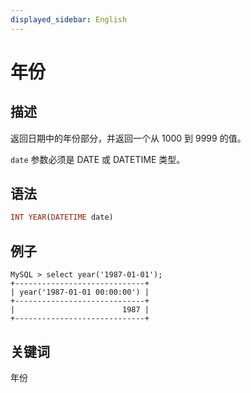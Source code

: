 ```yaml
---
displayed_sidebar: English
---
```


# 年份

## 描述

返回日期中的年份部分，并返回一个从 1000 到 9999 的值。

`date` 参数必须是 DATE 或 DATETIME 类型。

## 语法

```Haskell
INT YEAR(DATETIME date)
```

## 例子

```Plain Text
MySQL > select year('1987-01-01');
+-----------------------------+
| year('1987-01-01 00:00:00') |
+-----------------------------+
|                        1987 |
+-----------------------------+
```

## 关键词

年份
